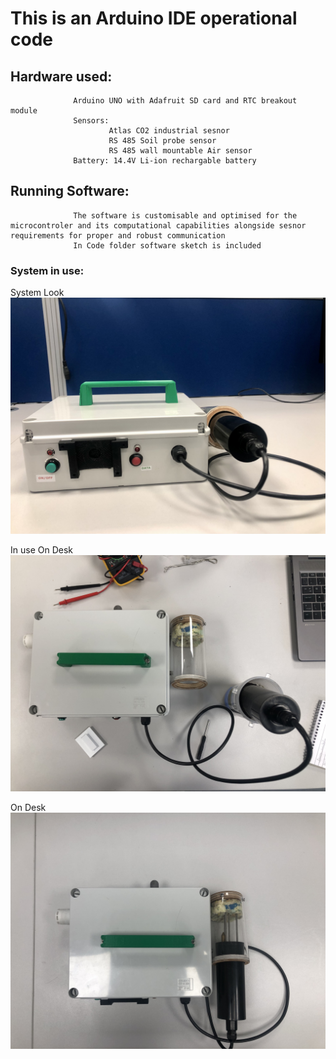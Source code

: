 # This is an Arduino IDE operational code 
## Hardware used: 
                  Arduino UNO with Adafruit SD card and RTC breakout module 
                  Sensors: 
                          Atlas CO2 industrial sesnor
                          RS 485 Soil probe sensor
                          RS 485 wall mountable Air sensor
                  Battery: 14.4V Li-ion rechargable battery 
## Running Software:
                  The software is customisable and optimised for the microcontroler and its computational capabilities alongside sesnor requirements for proper and robust communication 
                  In Code folder software sketch is included

### System in use:
System Look
![Multisesnor system box](https://github.com/ayan-kundu/Multisensor-system-box/blob/main/Images/system.jpg)

In use On Desk
![Multisesnor system box](https://github.com/ayan-kundu/Multisensor-system-box/blob/main/Images/in%20use%20on%20desk.jpg)

On Desk
![Multisesnor system box](https://github.com/ayan-kundu/Multisensor-system-box/blob/main/Images/on%20desk.jpg)
